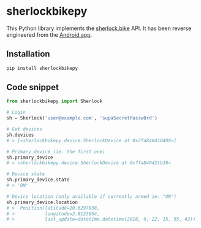# sherlockbikepy

This Python library implements the [sherlock.bike](https://sherlock.bike) API. It has been reverse
engineered from the [Android app](https://play.google.com/store/apps/details?id=bike.sherlock.app).

## Installation

```bash
pip install sherlockbikepy
```

## Code snippet

```python
from sherlockbikepy import Sherlock

# Login
sh = Sherlock('user@example.com', 'supaSecretPassw0rd')

# Get devices
sh.devices
# > [<sherlockbikepy.device.SherlockDevice at 0x7fa840410400>]

# Primary device (ie. the first one)
sh.primary_device
# > <sherlockbikepy.device.SherlockDevice at 0x7fa840421b38>

# Device state
sh.primary_device.state
# > 'ON'

# Device location (only available if currently armed ie. "ON")
sh.primary_device.location
# >  Position(latitude=20.6297038,
# >           longitude=2.8123654,
# >           last_update=datetime.datetime(2018, 9, 22, 15, 55, 42))
```
